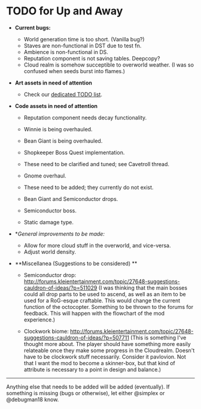 # TODO for Up and Away

+ **Current bugs:**

	+ World generation time is too short. (Vanilla bug?)
	+ Staves are non-functional in DST due to test fn.
	+ Ambience is non-functional in DS.
	+ Reputation component is not saving tables. Deepcopy?
	+ Cloud realm is somehow succeptible to overworld weather. (I was so confused when seeds burst into flames.)

+ **Art assets in need of attention**

	+ Check our [dedicated TODO list](TODO_ART.md).

+ **Code assets in need of attention**

	+ Reputation component needs decay functionality.
	+ Winnie is being overhauled.
	+ Bean Giant is being overhauled.	
	+ Shopkeeper Boss Quest implementation.

	+ These need to be clarified and tuned; see Cavetroll thread.

	+ Gnome overhaul.

	+ These need to be added; they currently do not exist.

	+ Bean Giant and Semiconductor drops.
	+ Semiconductor boss.
	+ Static damage type.

+ **General improvements to be made:*

	+ Allow for more cloud stuff in the overworld, and vice-versa.
	+ Adjust world density.

+ **Miscellanea (Suggestions to be considered) **

	+ Semiconductor drop: http://forums.kleientertainment.com/topic/27648-suggestions-cauldron-of-ideas/?p=511029 (I was thinking that the main bosses could all drop parts to be used to ascend, as well as an item to be used for a RoG-esque craftable. This would change the current function of the octocopter. Something to be thrown to the forums for feedback. This will happen with the flowchart of the mod experience.)

	+ Clockwork biome: http://forums.kleientertainment.com/topic/27648-suggestions-cauldron-of-ideas/?p=507711 (This is something I've thought more about. The player should have something more easily relateable once they make some progress in the Cloudrealm. Doesn't have to be clockwork stuff necessarily. Consider it pavlovion. Not that I want the mod to become a skinner-box, but that kind of attribute is necessary to a point in design and balance.)

******

Anything else that needs to be added will be added (eventually). 
If something is missing (bugs or otherwise), let either @simplex or @debugman18 know.

<!--
vim: ft=markdown nofoldenable
-->
